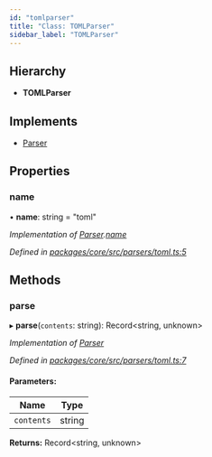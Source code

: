 ```yaml
---
id: "tomlparser"
title: "Class: TOMLParser"
sidebar_label: "TOMLParser"
---
```


## Hierarchy

- **TOMLParser**

## Implements

- [Parser](../interfaces/parser.md)

## Properties

### name

• **name**: string = "toml"

_Implementation of [Parser](../interfaces/parser.md).[name](../interfaces/parser.md#name)_

_Defined in [packages/core/src/parsers/toml.ts:5](https://github.com/willsoto/node-konfig/blob/b999a55/packages/core/src/parsers/toml.ts#L5)_

## Methods

### parse

▸ **parse**(`contents`: string): Record&#60;string, unknown>

_Implementation of [Parser](../interfaces/parser.md)_

_Defined in [packages/core/src/parsers/toml.ts:7](https://github.com/willsoto/node-konfig/blob/b999a55/packages/core/src/parsers/toml.ts#L7)_

#### Parameters:

| Name       | Type   |
| ---------- | ------ |
| `contents` | string |

**Returns:** Record&#60;string, unknown>
